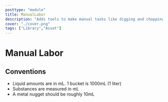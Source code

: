 ```yaml
---
posttype: "module" 
title: ManualLabor
description: "Adds tools to make manual tasks like digging and chopping easier."
cover: "./cover.png"
tags: ["Library","Asset"]
---
```

# Manual Labor

## Conventions

- Liquid amounts are in mL.  1 bucket is 1000mL (1 liter)
- Substances are measured in mL
- A metal nugget should be roughly 10mL
